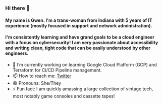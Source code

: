 ### Hi there 👋

#### My name is Gwen. I'm a trans-woman from Indiana with 5 years of IT experience (mostly focused in support and network administration).
#### I'm consistently learning and have grand goals to be a cloud engineer with a focus on cybersecurity! I am very passionate about accessibility and writing clean, tight code that can be easily understood by other engineers.

- 🔭 I’m currently working on learning Google Cloud Platform (GCP) and Terraform for CI/CD Pipeline management.
- 📫 How to reach me: [Twitter](https://www.twitter.com/meowpplecider)
- 😄 Pronouns: She/They
- ⚡ Fun fact: I am quickly amassing a large collection of vintage tech, most notably game consoles and cassette tapes!
